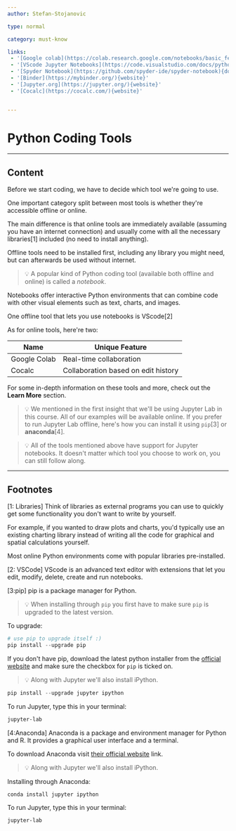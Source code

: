 ```yaml
---
author: Stefan-Stojanovic

type: normal

category: must-know

links:
 - '[Google colab](https://colab.research.google.com/notebooks/basic_features_overview.ipynb#scrollTo=JyG45Qk3qQLS){documentation}'
 - '[VScode Jupyter Notebooks](https://code.visualstudio.com/docs/python/jupyter-support){website}'
 - '[Spyder Notebook](https://github.com/spyder-ide/spyder-notebook){documentation}'
 - '[Binder](https://mybinder.org/){website}'
 - '[Jupyter.org](https://jupyter.org/){website}'
 - '[Cocalc](https://cocalc.com/){website}'


---
```


# Python Coding Tools

---
## Content

Before we start coding, we have to decide which tool we're going to use.

One important category split between most tools is whether they're accessible offline or online.

The main difference is that online tools are immediately available (assuming you have an internet connection) and usually come with all the necessary libraries[1] included (no need to install anything).

Offline tools need to be installed first, including any library you might need, but can afterwards be used without internet.

> 💡 A popular kind of Python coding tool (available both offline and online) is called a *notebook*.

Notebooks offer interactive Python environments that can combine code with other visual elements such as text, charts, and images.

One offline tool that lets you use notebooks is VScode[2]

As for online tools, here're two:

| Name         | Unique Feature                      |
|--------------|-------------------------------------|
| Google Colab | Real-time collaboration             |
| Cocalc       | Collaboration based on edit history |

For some in-depth information on these tools and more, check out the **Learn More** section.

> 💡 We mentioned in the first insight that we'll be using Jupyter Lab in this course. All of our examples will be available online. If you prefer to run Jupyter Lab offline, here's how you can install it using `pip`[3] or **anaconda**[4].

> 💡 All of the tools mentioned above have support for Jupyter notebooks. It doesn't matter which tool you choose to work on, you can still follow along.

---

## Footnotes
[1: Libraries]
Think of libraries as external programs you can use to quickly get some functionality you don't want to write by yourself.

For example, if you wanted to draw plots and charts, you'd typically use an existing charting library instead of writing all the code for graphical and spatial calculations yourself.

Most online Python environments come with popular libraries pre-installed.

[2: VSCode]
VScode is an advanced text editor with extensions that let you edit, modify, delete, create and run notebooks.

[3:pip]
pip is a package manager for Python.

> 💡 When installing through `pip` you first have to make sure `pip` is upgraded to the latest version.

To upgrade:
```python
# use pip to upgrade itself :)
pip install --upgrade pip
```

If you don't have pip, download the latest python installer from the [official website](https://www.python.org/downloads/) and make sure the checkbox for `pip` is ticked on.

> 💡 Along with Jupyter we'll also install iPython.

```python
pip install --upgrade jupyter ipython
```

To run Jupyter, type this in your terminal:
```sh
jupyter-lab
```

[4:Anaconda]
Anaconda is a package and environment manager for Python and R. It provides a graphical user interface and a terminal.

To download Anaconda visit [their official website](https://www.anaconda.com/products/individual) link.

> 💡 Along with Jupyter we'll also install iPython.

Installing through Anaconda:
```sh
conda install jupyter ipython
```

To run Jupyter, type this in your terminal:
```sh
jupyter-lab
```
